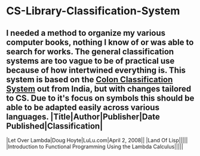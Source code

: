 # CS-Library-Classification-System
I needed a method to organize my various computer books, nothing I know of or was able to search for works. The general classification systems are too vague to be of practical use because of how intertwined everything is.
This system is based on the [Colon Classification System](https://en.wikipedia.org/wiki/Colon_classification) out from India, but with changes tailored to CS. Due to it's focus on symbols this should be able to be adapted
easily across various languages.
|Title|Author|Publisher|Date Published|Classification|
---------------------------------------------------------------------
|Let Over Lambda|Doug Hoyte|LuLu.com|April 2, 2008||
|Land Of Lisp|||||
|Introduction to Functional Programming Using the Lambda Calculus|||||
